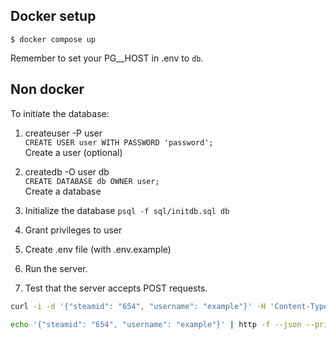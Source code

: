 ## Docker setup

`$ docker compose up`

Remember to set your PG\_\_HOST in .env to `db`.

## Non docker

To initiate the database:

1. createuser -P user  
   `CREATE USER user WITH PASSWORD 'password';`  
    Create a user (optional)

2. createdb -O user db  
   `CREATE DATABASE db OWNER user;`  
    Create a database

3. Initialize the database
   `psql -f sql/initdb.sql db`

4. Grant privileges to user

5. Create .env file (with .env.example)

6. Run the server.

7. Test that the server accepts POST requests.

```bash
curl -i -d '{"steamid": "654", "username": "example"}' -H 'Content-Type: application/json' http://127.0.0.1:8080/users
```

```bash
echo '{"steamid": "654", "username": "example"}' | http -f --json --print h POST http://127.0.0.1:8080/users
```
